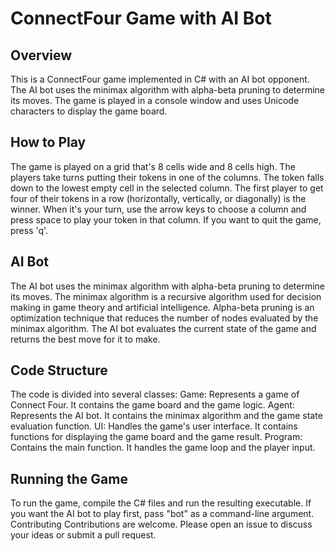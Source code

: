 # ConnectFour Game with AI Bot
## Overview
This is a ConnectFour game implemented in C# with an AI bot opponent. The AI bot uses the minimax algorithm with alpha-beta pruning to determine its moves. The game is played in a console window and uses Unicode characters to display the game board.
## How to Play
The game is played on a grid that's 8 cells wide and 8 cells high. The players take turns putting their tokens in one of the columns. The token falls down to the lowest empty cell in the selected column. The first player to get four of their tokens in a row (horizontally, vertically, or diagonally) is the winner.
When it's your turn, use the arrow keys to choose a column and press space to play your token in that column. If you want to quit the game, press 'q'.
## AI Bot
The AI bot uses the minimax algorithm with alpha-beta pruning to determine its moves. The minimax algorithm is a recursive algorithm used for decision making in game theory and artificial intelligence. Alpha-beta pruning is an optimization technique that reduces the number of nodes evaluated by the minimax algorithm.
The AI bot evaluates the current state of the game and returns the best move for it to make.
## Code Structure
The code is divided into several classes:
Game: Represents a game of Connect Four. It contains the game board and the game logic.
Agent: Represents the AI bot. It contains the minimax algorithm and the game state evaluation function.
UI: Handles the game's user interface. It contains functions for displaying the game board and the game result.
Program: Contains the main function. It handles the game loop and the player input.
## Running the Game
To run the game, compile the C# files and run the resulting executable. If you want the AI bot to play first, pass "bot" as a command-line argument.
Contributing
Contributions are welcome. Please open an issue to discuss your ideas or submit a pull request.
